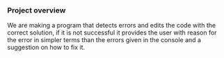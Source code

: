 ### Project overview 
We are making a program that detects errors and edits the code with the correct solution, if it is not successful it provides the user with reason for the error in simpler terms than the errors given in the console and a suggestion on how to fix it.